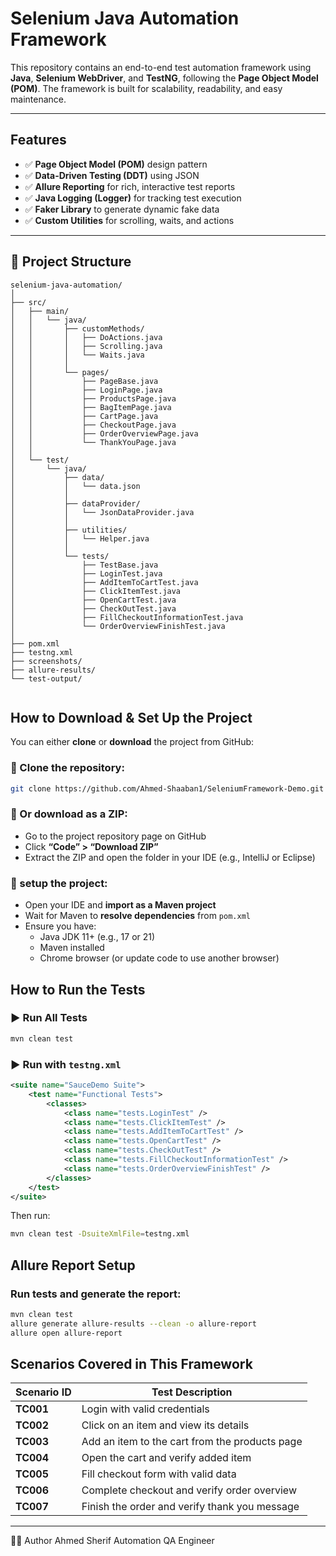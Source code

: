 #  Selenium Java Automation Framework

This repository contains an end-to-end test automation framework using **Java**, **Selenium WebDriver**, and **TestNG**, following the **Page Object Model (POM)**. The framework is built for scalability, readability, and easy maintenance.

---

##  Features

- ✅ **Page Object Model (POM)** design pattern  
- ✅ **Data-Driven Testing (DDT)** using JSON  
- ✅ **Allure Reporting** for rich, interactive test reports  
- ✅ **Java Logging (Logger)** for tracking test execution  
- ✅ **Faker Library** to generate dynamic fake data  
- ✅ **Custom Utilities** for scrolling, waits, and actions
  
---

## 📁 Project Structure

```
selenium-java-automation/
│
├── src/
│   ├── main/
│   │   └── java/
│   │       ├── customMethods/
│   │       │   ├── DoActions.java
│   │       │   ├── Scrolling.java
│   │       │   └── Waits.java
│   │       │
│   │       └── pages/
│   │           ├── PageBase.java
│   │           ├── LoginPage.java
│   │           ├── ProductsPage.java
│   │           ├── BagItemPage.java
│   │           ├── CartPage.java
│   │           ├── CheckoutPage.java
│   │           ├── OrderOverviewPage.java
│   │           └── ThankYouPage.java
│   │
│   └── test/
│       └── java/
│           ├── data/
│           │   └── data.json
│           │
│           ├── dataProvider/
│           │   └── JsonDataProvider.java
│           │
│           ├── utilities/
│           │   └── Helper.java
│           │
│           └── tests/
│               ├── TestBase.java
│               ├── LoginTest.java
│               ├── AddItemToCartTest.java
│               ├── ClickItemTest.java
│               ├── OpenCartTest.java
│               ├── CheckOutTest.java
│               ├── FillCheckoutInformationTest.java
│               └── OrderOverviewFinishTest.java
│
├── pom.xml
├── testng.xml
├── screenshots/
├── allure-results/
└── test-output/


```
##  How to Download & Set Up the Project

You can either **clone** or **download** the project from GitHub:

### 🔹 Clone the repository:
```bash
git clone https://github.com/Ahmed-Shaaban1/SeleniumFramework-Demo.git
```

### 🔹 Or download as a ZIP:
- Go to the project repository page on GitHub
- Click **“Code” > “Download ZIP”**
- Extract the ZIP and open the folder in your IDE (e.g., IntelliJ or Eclipse)

### 🔹 setup the project:
- Open your IDE and **import as a Maven project**
- Wait for Maven to **resolve dependencies** from `pom.xml`
- Ensure you have:
  - Java JDK 11+ (e.g., 17 or 21)
  - Maven installed
  - Chrome browser (or update code to use another browser)
 
##  How to Run the Tests

### ▶ Run All Tests
```bash
mvn clean test
```
### ▶ Run with `testng.xml`
```xml
<suite name="SauceDemo Suite">
    <test name="Functional Tests">
        <classes>
			<class name="tests.LoginTest" />
			<class name="tests.ClickItemTest" />
			<class name="tests.AddItemToCartTest" />
			<class name="tests.OpenCartTest" />
			<class name="tests.CheckOutTest" />
			<class name="tests.FillCheckoutInformationTest" />
			<class name="tests.OrderOverviewFinishTest" />
        </classes>
    </test>
</suite>
```

Then run:
```bash
mvn clean test -DsuiteXmlFile=testng.xml
```
##  Allure Report Setup

### Run tests and generate the report:
```bash
mvn clean test
allure generate allure-results --clean -o allure-report
allure open allure-report

```

##  Scenarios Covered in This Framework

| Scenario ID | Test Description |
|-------------|------------------|
| **TC001**   | Login with valid credentials |
| **TC002**   | Click on an item and view its details |
| **TC003**   | Add an item to the cart from the products page |
| **TC004**   | Open the cart and verify added item |
| **TC005**   | Fill checkout form with valid data |
| **TC006**   | Complete checkout and verify order overview |
| **TC007**   | Finish the order and verify thank you message |





---

🧑‍💻 Author
Ahmed Sherif
Automation QA Engineer 
